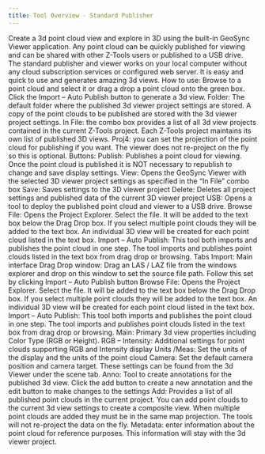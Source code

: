```yaml
---
title: Tool Overview - Standard Publisher
---
```

			
Create a 3d point cloud view and explore in 3D using the built-in GeoSync Viewer application.  Any point cloud can be quickly published for viewing and can be shared with other Z-Tools users or published to a USB drive.  The standard publisher and viewer works on your local computer without any cloud subscription services or configured web server. It is easy and quick to use and generates amazing 3d views.  How to use: Browse to a point cloud and select it or drag a drop a point cloud onto the green box. Click the Import – Auto Publish button to generate a 3d view.     Folder: The default folder where the published 3d viewer project settings are stored. A copy of the point clouds to be published are stored with the 3d viewer project settings.  In File: the combo box provides a list of all 3d view projects contained in the current Z-Tools project. Each Z-Tools project maintains its own list of published 3D views. Proj4: you can set the projection of the point cloud for publishing if you want. The viewer does not re-project on the fly so this is optional. Buttons:  Publish: Publishes a point cloud for viewing. Once the point cloud is published it is NOT necessary to republish to change and save display settings. View: Opens the GeoSync Viewer with the selected 3D viewer project settings as specified in the “In File” combo box Save: Saves settings to the 3D viewer project Delete: Deletes all project settings and published data of the current 3D viewer project USB: Opens a tool to deploy the published point cloud and viewer to a USB drive. Browse File: Opens the Project Explorer. Select the file. It will be added to the text box below the Drag Drop box. If you select multiple point clouds they will be added to the text box. An individual 3D view will be created for each point cloud listed in the text box. Import – Auto Publish: This tool both imports and publishes the point cloud in one step. The tool imports and publishes point clouds listed in the text box from drag drop or browsing. Tabs Import: Main interface Drag Drop window: Drag an LAS / LAZ file from the windows explorer and drop on this window to set the source file path. Follow this set by clicking Import – Auto Publish button Browse File: Opens the Project Explorer. Select the file. It will be added to the text box below the Drag Drop box. If you select multiple point clouds they will be added to the text box. An individual 3D view will be created for each point cloud listed in the text box. Import – Auto Publish: This tool both imports and publishes the point cloud in one step. The tool imports and publishes point clouds listed in the text box from drag drop or browsing. Main: Primary 3d view properties including Color Type (RGB or Height). RGB – Intensity: Additional settings for point clouds supporting RGB and Intensity display Units /Meas: Set the units of the display and the units of the point cloud Camera: Set the default camera position and camera target. These settings can be found from the 3d Viewer under the scene tab. Anno: Tool to create annotations for the published 3d view. Click the add button to create a new annotation and the edit button to make changes to the settings Add: Provides a list of all published point clouds in the current project. You can add point clouds to the current 3d view settings to create a composite view. When multiple point clouds are added they must be in the same map projection. The tools will not re-project the data on the fly. Metadata: enter information about the point cloud for reference purposes. This information will stay with the 3d viewer project.